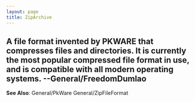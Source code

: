 ```yaml
---
layout: page
title: ZipArchive
---
```


A file format invented by PKWARE that compresses files and directories. It is currently the most popular compressed file format in use, and is compatible with all modern operating systems. --General/FreedomDumlao
----
**See Also**: General/PkWare General/ZipFileFormat
